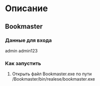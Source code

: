 # Описание 
## Bookmaster
### Данные для входа
admin
admin123
### Как запустить 
1. Открыть файл Bookmaster.exe по пути /Bookmaster/bin/realese/bookmaster.exe